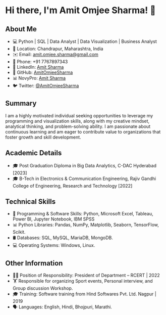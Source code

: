 # Hi there, I'm Amit Omjee Sharma! 👋

## About Me
- 💻 Python | SQL | Data Analyst | Data Visualization | Business Analyst
- 📍 Location: Chandrapur, Maharashtra, India
- ✉️ Email: amit.omjee.sharma@gmail.com
- 📱 Phone: +91 7767897343
- 🔗 LinkedIn: [Amit Sharma](www.linkedin.com/in/amit-sharma-294642251)
- 🐙 GitHub: [AmitOmjeeSharma](https://github.com/AmitOmjeeSharma)
- 📊 NovyPro: [Amit Sharma](https://www.novypro.com/profile_projects/sharmaji99)
- 🐦 Twitter: [@AmitOmjeeSharma](https://twitter.com/AmitOmjeeSharma)

## Summary
I am a highly motivated individual seeking opportunities to leverage my programming and visualization skills, along with my creative mindset, analytical thinking, and problem-solving ability. I am passionate about continuous learning and am eager to contribute value to organizations that foster growth and skill development.

## Academic Details
- 🎓 Post Graduation Diploma in Big Data Analytics, C-DAC Hyderabad [2023]
- 🎓 B-Tech in Electronics & Communication Engineering, Rajiv Gandhi College of Engineering, Research and Technology [2022]

## Technical Skills
- 💼 Programming & Software Skills: Python, Microsoft Excel, Tableau, Power BI, Jupyter Notebook, IBM SPSS
- 📊 Python Libraries: Pandas, NumPy, Matplotlib, Seaborn, TensorFlow, Scikit.
- 🛢️ Databases: SQL, MySQL, MariaDB, MongoDB.
- 💻 Operating Systems: Windows, Linux.

## Other Information
- 👨‍💼 Position of Responsibility: President of Department – RCERT | 2022
- 🏋️ Responsible for organizing Sport events, Personal interview, and Group discussion Workshop.
- 🎓 Training: Software training from Hind Softwares Pvt. Ltd. Nagpur | 2019
- 🗣️ Languages: English, Hindi, Bhojpuri, Marathi.



<!---
AmitOmjeeSharma/AmitOmjeeSharma is a ✨ special ✨ repository because its `README.md` (this file) appears on your GitHub profile.
You can click the Preview link to take a look at your changes.
--->
